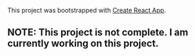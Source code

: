 This project was bootstrapped with [Create React App](https://github.com/facebook/create-react-app).

## NOTE: This project is not complete. I am currently working on this project.
